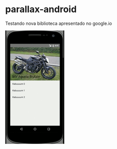 # parallax-android
Testando nova biblioteca apresentado no google.io

![Exemplo](https://github.com/JhonatasMartins/parallax-android/blob/master/parallax.gif)
